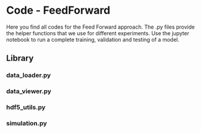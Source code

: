 # Code - FeedForward

Here you find all codes for the Feed Forward approach. The .py files provide the helper functions that we use for different experiments. Use the jupyter notebook to run a complete training, validation and testing of a model. 

## Library

### data_loader.py
    
    
### data_viewer.py



### hdf5_utils.py



### simulation.py




